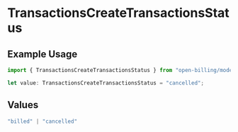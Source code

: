 # TransactionsCreateTransactionsStatus

## Example Usage

```typescript
import { TransactionsCreateTransactionsStatus } from "open-billing/models/operations";

let value: TransactionsCreateTransactionsStatus = "cancelled";
```

## Values

```typescript
"billed" | "cancelled"
```